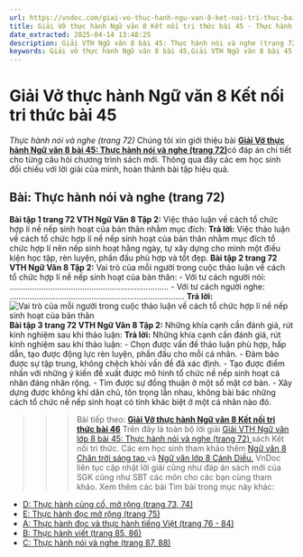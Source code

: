 ```yaml
---
url: https://vndoc.com/giai-vo-thuc-hanh-ngu-van-8-ket-noi-tri-thuc-bai-45-319978
title: Giải Vở thực hành Ngữ văn 8 Kết nối tri thức bài 45 - Thực hành nói và nghe (trang 72) - VnDoc.com
date_extracted: 2025-04-14 13:48:25
description: Giải VTH Ngữ văn 8 bài 45: Thực hành nói và nghe (trang 72) sách Kết nối tri thức có đáp án chi tiết cho các bạn cùng tham khảo.
keywords: Giải vở thực hành Ngữ văn 8 bài 45,Giải VTH Ngữ văn 8 bài 45 Kết nối tri thức,Giải vở thực hành Ngữ văn KNTT lớp 8,Ngữ văn lớp 8,Ngữ văn lớp 8 Kết nối tri thức,giải vở thực hành Ngữ văn lớp 8,bài Thực hành nói và nghe (trang 72)
---
```


# Giải Vở thực hành Ngữ văn 8 Kết nối tri thức bài 45
 _Thực hành nói và nghe \(trang 72\)_
Chúng tôi xin giới thiệu bài [**Giải Vở thực hành Ngữ văn 8 bài 45: Thực hành nói và nghe \(trang 72\)**](<https://vndoc.com/giai-vo-thuc-hanh-ngu-van-8-ket-noi-tri-thuc-bai-45-319978>)có đáp án chi tiết cho từng câu hỏi chương trình sách mới. Thông qua đây các em học sinh đối chiếu với lời giải của mình, hoàn thành bài tập hiệu quả.
## **Bài: Thực hành nói và nghe \(trang 72\)**
**Bài tập 1 trang 72 VTH Ngữ Văn 8 Tập 2:** Việc thảo luận về cách tổ chức hợp lí nề nếp sinh hoạt của bản thân nhằm mục đích:
**Trả lời:**
Việc thảo luận về cách tổ chức hợp lí nề nếp sinh hoạt của bản thân nhằm mục đích tổ chức hợp lí nên nếp sinh hoạt hằng ngày, tự xây dựng cho mình một điều kiện học tập, rèn luyện, phấn đấu phù hợp và tốt đẹp.
**Bài tập 2 trang 72 VTH Ngữ Văn 8 Tập 2:** Vai trò của mỗi người trong cuộc thảo luận về cách tổ chức hợp lí nề nếp sinh hoạt của bản thân:
\- Với tư cách người nói: ......................................................................
\- Với tư cách người nghe: .............................................................................
**Trả lời:**
![Vai trò của mỗi người trong cuộc thảo luận về cách tổ chức hợp lí nề nếp sinh hoạt của bản thân](https://i.vdoc.vn/data/image/2024/05/11/bai-tap-2-trang-72-vth-ngu-van-8-tap-2.png)
**Bài tập 3 trang 72 VTH Ngữ Văn 8 Tập 2:** Những khía cạnh cần đánh giá, rút kinh nghiệm sau khi thảo luận:
**Trả lời:**
Những khía cạnh cần đánh giá, rút kinh nghiệm sau khi thảo luận:
\- Chọn được vấn đề thảo luận phù hợp, hấp dẫn, tạo được động lực rèn luyện, phấn đấu cho mỗi cá nhân.
\- Đảm bảo được sự tập trung, không chệch khỏi vấn đề đã xác định.
\- Tạo được điểm nhấn với những ý kiến đề xuất được mô hình tổ chức nề nếp sinh hoạt cá nhân đáng nhân rộng.
\- Tìm được sự đồng thuận ở một số mặt cơ bản.
\- Xây dựng được không khí dân chủ, tôn trọng lẫn nhau, không bài bác những cách tổ chức nề nếp sinh hoạt có tính khác biệt ở một cá nhân nào đó.
>>> Bài tiếp theo: [**Giải Vở thực hành Ngữ văn 8 Kết nối tri thức bài 46**](<https://vndoc.com/giai-vo-thuc-hanh-ngu-van-8-ket-noi-tri-thuc-bai-46-319979>)
Trên đây là toàn bộ lời giải [Giải VTH Ngữ văn lớp 8 bài 45: Thực hành nói và nghe \(trang 72\) ](<https://vndoc.com/giai-vo-thuc-hanh-ngu-van-8-ket-noi-tri-thuc-bai-45-319978>)sách Kết nối tri thức. Các em học sinh tham khảo thêm [Ngữ văn 8 Chân trời sáng tạo ](<https://vndoc.com/ngu-van-8-chan-troi-sang-tao>)và [Ngữ văn lớp 8 Cánh Diều.](<https://vndoc.com/ngu-van-8-canh-dieu>) VnDoc liên tục cập nhật lời giải cũng như đáp án sách mới của SGK cũng như SBT các môn cho các bạn cùng tham khảo.
Xem thêm các bài Tìm bài trong mục này khác:
  * [D: Thực hành củng cố, mở rộng \(trang 73, 74\)](</giai-vo-thuc-hanh-ngu-van-8-ket-noi-tri-thuc-bai-46-319979>)
  * [E: Thực hành đọc mở rộng \(trang 75\)](</giai-vo-thuc-hanh-ngu-van-8-ket-noi-tri-thuc-bai-47-319983>)
  * [A: Thực hành đọc và thực hành tiếng Việt \(trang 76 - 84\)](</giai-vo-thuc-hanh-ngu-van-8-ket-noi-tri-thuc-bai-48-319984>)
  * [B: Thực hành viết \(trang 85, 86\)](</giai-vo-thuc-hanh-ngu-van-8-ket-noi-tri-thuc-bai-49-319985>)
  * [C: Thực hành nói và nghe \(trang 87, 88\)](</giai-vo-thuc-hanh-ngu-van-8-ket-noi-tri-thuc-bai-50-319986>)

